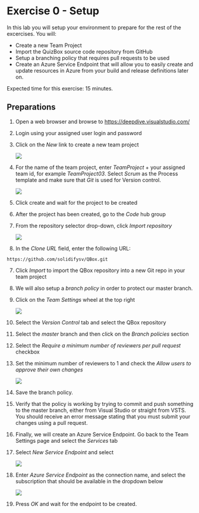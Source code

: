 # Exercise 0 - Setup

In this lab you will setup your environment to prepare for the rest of the excercises.
You will:
* Create a new Team Project
* Import the QuizBox source code repository from GitHub
* Setup a branching policy that requires pull requests to be used
* Create an Azure Service Endpoint that will allow you to easily create and update resources in Azure from your build and release definitions later on.

Expected time for this exercise: 15 minutes.

## Preparations

1. Open a web browser and browse to https://deepdive.visualstudio.com/

2. Login using your assigned user login and password
 
3. Click on the *New* link to create a new team project

    ![](./images/lab0/setup1.png)

4. For the name of the team project, enter *TeamProject* + your assigned team id, for example *TeamProject03*. Select *Scrum* as the Process template and make sure that *Git* is used for Version control.

    ![](./images/lab0/setup1.1.png)
 
5. Click create and wait for the project to be created

4. After the project has been created, go to the *Code* hub group

5. From the repository selector drop-down, click *Import repository*

    ![](./images/lab0/setup2.png)

6. In the *Clone URL* field, enter the following URL:

```
https://github.com/solidifysv/QBox.git

``` 

7. Click *Import* to import the QBox repository into a new Git repo in your team project

8. We will also setup a *branch policy* in order to protect our master branch. 

9. Click on the *Team Settings* wheel at the top right

    ![](./images/lab0/setup8.png)

10. Select the *Version Control* tab and select the QBox repository

11. Select the *master* branch and then click on the *Branch policies* section

12. Select the *Require a minimum number of reviewers per pull request* checkbox

13. Set the minimum number of reviewers to 1 and check the *Allow users to approve their own changes*

    ![](./images/lab0/setup4.png)

14. Save the branch policy. 

15. Verify that the policy is working by trying to commit and push something to the master branch, either from Visual Studio or straight from VSTS. 
You should receive an error message stating that you must submit your changes using a pull request.

16. Finally, we will create an Azure Service Endpoint. Go back to the Team Settings page and select the *Services* tab

17. Select *New Service Endpoint* and select 

    ![](./images/lab0/setup6.png)
    
18. Enter *Azure Service Endpoint* as the connection name, and select the subscription that should be available in the dropdown below

    ![](./images/lab0/setup7.png)
    
19. Press *OK* and wait for the endpoint to be created.


 
